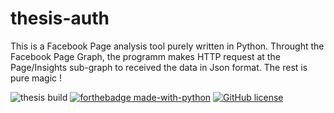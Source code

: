 # thesis-auth
This is a Facebook Page analysis tool purely written in Python. 
Throught the Facebook Page Graph, the programm makes HTTP request at the Page/Insights sub-graph to received the data in Json format.
The rest is pure magic !

![thesis build](https://travis-ci.com/gioandreou/thesis-old.svg?token=TkiFhDAYiqGUDzexRfyv&branch=master)
[![forthebadge made-with-python](http://ForTheBadge.com/images/badges/made-with-python.svg)](https://www.python.org/)
[![GitHub license](https://img.shields.io/github/license/Naereen/StrapDown.js.svg)](https://github.com/gioandreou/thesis-old/blob/master/LICENSE)
